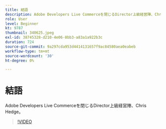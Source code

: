 ```yaml
---
title: 結語
description: Adobe Developers Live Commerceを閉じるDirector上級経営陣、Chris Hedge。
role: User
level: Beginner
kt: 9787
thumbnail: 340625.jpeg
exl-id: 38745328-d210-4e06-8bb3-a83a1a922b3c
duration: 724
source-git-commit: 9a297cda953d4414131657f9ac84580aea0eabeb
workflow-type: tm+mt
source-wordcount: '30'
ht-degree: 0%

---
```


# 結語

Adobe Developers Live Commerceを閉じるDirector上級経営陣、Chris Hedge。

>[!VIDEO](https://video.tv.adobe.com/v/340625/?quality=12&learn=on)
